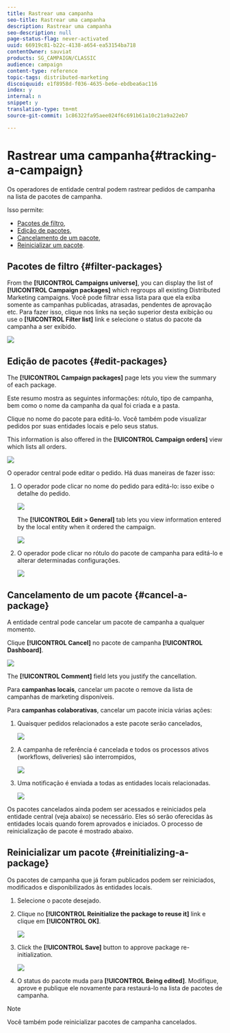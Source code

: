 ```yaml
---
title: Rastrear uma campanha
seo-title: Rastrear uma campanha
description: Rastrear uma campanha
seo-description: null
page-status-flag: never-activated
uuid: 66919c81-b22c-4138-a654-ea53154ba718
contentOwner: sauviat
products: SG_CAMPAIGN/CLASSIC
audience: campaign
content-type: reference
topic-tags: distributed-marketing
discoiquuid: e1f8958d-f036-4635-be6e-ebdbea6ac116
index: y
internal: n
snippet: y
translation-type: tm+mt
source-git-commit: 1c86322fa95aee024f6c691b61a10c21a9a22eb7

---
```



# Rastrear uma campanha{#tracking-a-campaign}

Os operadores de entidade central podem rastrear pedidos de campanha na lista de pacotes de campanha.

Isso permite:

* [Pacotes de filtro](#filter-packages),
* [Edição de pacotes](#edit-packages),
* [Cancelamento de um pacote](#cancel-a-package),
* [Reinicializar um pacote](#reinitializing-a-package).

## Pacotes de filtro {#filter-packages}

From the **[!UICONTROL Campaigns universe]**, you can display the list of **[!UICONTROL Campaign packages]** which regroups all existing Distributed Marketing campaigns. Você pode filtrar essa lista para que ela exiba somente as campanhas publicadas, atrasadas, pendentes de aprovação etc. Para fazer isso, clique nos links na seção superior desta exibição ou use o **[!UICONTROL Filter list]** link e selecione o status do pacote da campanha a ser exibido.

![](assets/mkg_dist_catalog_filter.png)

## Edição de pacotes {#edit-packages}

The **[!UICONTROL Campaign packages]** page lets you view the summary of each package.

Este resumo mostra as seguintes informações: rótulo, tipo de campanha, bem como o nome da campanha da qual foi criada e a pasta.

Clique no nome do pacote para editá-lo. Você também pode visualizar pedidos por suas entidades locais e pelo seus status.

This information is also offered in the **[!UICONTROL Campaign orders]** view which lists all orders.

![](assets/mkg_dist_catalog_op_command_details.png)

O operador central pode editar o pedido. Há duas maneiras de fazer isso:

1. O operador pode clicar no nome do pedido para editá-lo: isso exibe o detalhe do pedido.

   ![](assets/mkg_dist_catalog_op_command_edit1.png)

   The **[!UICONTROL Edit > General]** tab lets you view information entered by the local entity when it ordered the campaign.

   ![](assets/mkg_dist_catalog_op_command_edit1a.png)

1. O operador pode clicar no rótulo do pacote de campanha para editá-lo e alterar determinadas configurações.

   ![](assets/mkg_dist_catalog_op_command_edit2.png)

## Cancelamento de um pacote {#cancel-a-package}

A entidade central pode cancelar um pacote de campanha a qualquer momento.

Clique **[!UICONTROL Cancel]** no pacote de campanha **[!UICONTROL Dashboard]**.

![](assets/mkg_dist_cancel_op_from_dashboard.png)

The **[!UICONTROL Comment]** field lets you justify the cancellation.

Para **campanhas locais**, cancelar um pacote o remove da lista de campanhas de marketing disponíveis.

Para **campanhas colaborativas**, cancelar um pacote inicia várias ações:

1. Quaisquer pedidos relacionados a este pacote serão cancelados,

   ![](assets/mkg_dist_mutual_op_cancelled.png)

1. A campanha de referência é cancelada e todos os processos ativos (workflows, deliveries) são interrompidos,

   ![](assets/mkg_dist_mutual_op_cancelled1.png)

1. Uma notificação é enviada a todas as entidades locais relacionadas.

   ![](assets/mkg_dist_mutual_op_cancelled2.png)

Os pacotes cancelados ainda podem ser acessados e reiniciados pela entidade central (veja abaixo) se necessário. Eles só serão oferecidas às entidades locais quando forem aprovados e iniciados. O processo de reinicialização de pacote é mostrado abaixo.

## Reinicializar um pacote {#reinitializing-a-package}

Os pacotes de campanha que já foram publicados podem ser reiniciados, modificados e disponibilizados às entidades locais.

1. Selecione o pacote desejado.
1. Clique no **[!UICONTROL Reinitialize the package to reuse it]** link e clique em **[!UICONTROL OK]**.

   ![](assets/mkg_dist_mutual_op_reinit.png)

1. Click the **[!UICONTROL Save]** button to approve package re-initialization.

   ![](assets/mkg_dist_mutual_op_reinit2.png)

1. O status do pacote muda para **[!UICONTROL Being edited]**. Modifique, aprove e publique ele novamente para restaurá-lo na lista de pacotes de campanha.

>[!NOTE]
>
>Você também pode reinicializar pacotes de campanha cancelados.

